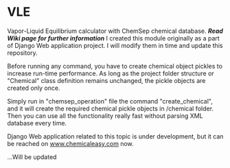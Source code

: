 # VLE
Vapor-Liquid Equilibrium calculator with ChemSep chemical database.
***Read Wiki page for further information***
I created this module originally as a part of Django Web application project. I will modify them in time and update this repository.

Before running any command, you have to create chemical object pickles to increase run-time performance. As long as the project folder 
structure or "Chemical" class definition remains unchanged, the pickle objects are created only once. 

Simply run in "chemsep_operation" file the command "create_chemical", and it will create the required chemical pickle objects in /chemical 
folder. Then you can use all the functionality really fast without parsing XML database every time. 

Django Web application related to this topic is under development, but it can be reached on www.chemicaleasy.com now. 


...Will be updated

